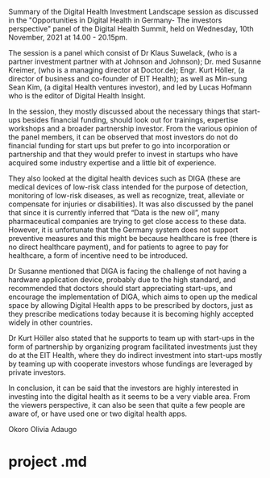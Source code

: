Summary of the Digital Health Investment Landscape session as discussed in the "Opportunities in Digital Health in Germany- The investors perspective" panel of the Digital Health Summit, held on Wednesday, 10th November, 2021 at 14.00 - 20.15pm.

The session is a panel which consist of Dr Klaus Suwelack, (who is a partner investment partner with at Johnson and Johnson); Dr. med Susanne Kreimer, (who is a managing director at Doctor.de); Engr. Kurt Höller, (a director of business and co-founder of EIT Health); as well as Min-sung Sean Kim, (a digital Health ventures investor), and led by Lucas Hofmann who is the editor of Digital Health Insight.

In the session, they mostly discussed about the necessary things that start-ups besides financial funding, should look out for trainings, expertise workshops and a broader partnership investor. From the various opinion of the panel members, it can be observed that most investors do not do financial funding for start ups but prefer to go into incorporation or partnership and that they would prefer to invest in startups who have acquired some industry expertise and a little bit of experience. 

They also looked at the digital health devices such as DIGA (these are medical devices of low-risk class intended for the purpose of detection, monitoring of low-risk diseases, as well as recognize, treat, alleviate or compensate for injuries or disabilities). It was also discussed by the panel that since it is currently inferred that “Data is the new oil”, many pharmaceutical companies are trying to get close access to these data. However, it is unfortunate that the Germany system does not support preventive measures and this might be because healthcare is free (there is no direct healthcare payment), and for patients to agree to pay for healthcare, a form of incentive need to be introduced. 

Dr Susanne mentioned that DIGA is facing the challenge of not having a hardware application device, probably due to the high standard, and recommended that doctors should start appreciating start-ups, and encourage the implementation of DIGA, which aims to open up the medical space by allowing Digital Health apps to be prescribed by doctors, just as they prescribe medications today because it is becoming highly accepted widely in other countries.

Dr Kurt Höller also stated that he supports to team up with start-ups in the form of partnership by organizing program facilitated investments just they do at the EIT Health, where they do indirect investment into start-ups mostly by teaming up with cooperate investors whose fundings are leveraged by private investors.

In conclusion, it can be said that the investors are highly interested in investing into the digital health as it seems to be a very viable area. From the viewers perspective, it can also be seen that quite a few people are aware of, or have used one or two digital health apps.

Okoro Olivia Adaugo
# project .md
